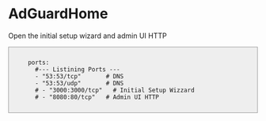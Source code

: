 <!DOCTYPE html>
<html>
    <head>
        <title>AdGuardHome dockercompose.yaml README</title>
            <style>
        code {
            background-color: #eee;
            border: 1px solid #999;
            display: block;
            padding: 10px;
            white-space: pre-wrap; /* Ensures long lines wrap */
        }
    </style>
    </head>
    <body>
        <h1>AdGuardHome</h1>
        <p>Open the initial setup wizard and admin UI HTTP</p>
        <code> 
    ports:
      #--- Listining Ports ---
      - "53:53/tcp"       # DNS
      - "53:53/udp"       # DNS
      # - "3000:3000/tcp"   # Initial Setup Wizzard
      # - "8080:80/tcp"   # Admin UI HTTP
      </code>    
</html>